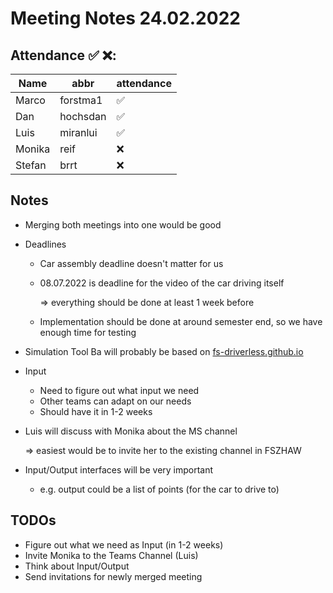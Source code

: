 # Meeting Notes 24.02.2022

## Attendance ✅ ❌:

| Name   | abbr     | attendance |
| ------ | -------- | ---------- |
| Marco  | forstma1 | ✅          |
| Dan    | hochsdan | ✅          |
| Luis   | miranlui | ✅          |
| Monika | reif     | ❌          |
| Stefan | brrt     | ❌          |

## Notes

- Merging both meetings into one would be good

- Deadlines

  - Car assembly deadline doesn't matter for us

  - 08.07.2022 is deadline for the video of the car driving itself

    => everything should be done at least 1 week before

  - Implementation should be done at around semester end, so we have enough time for testing

- Simulation Tool Ba will probably be based on [fs-driverless.github.io](http://fs-driverless.github.io)

- Input

  - Need to figure out what input we need
  - Other teams can adapt on our needs
  - Should have it in 1-2 weeks

- Luis will discuss with Monika about the MS channel

  => easiest would be to invite her to the existing channel in FSZHAW

- Input/Output interfaces will be very important

  - e.g. output could be a list of points (for the car to drive to)

## TODOs

- Figure out what we need as Input (in 1-2 weeks)
- Invite Monika to the Teams Channel (Luis)
- Think about Input/Output
- Send invitations for newly merged meeting